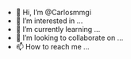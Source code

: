 - 👋 Hi, I’m @Carlosmmgi
- 👀 I’m interested in ...
- 🌱 I’m currently learning ...
- 💞️ I’m looking to collaborate on ...
- 📫 How to reach me ...

<!---
Carlosmmgi/Carlosmmgi is a ✨ special ✨ repository because its `README.md` (this file) appears on your GitHub profile.
You can click the Preview link to take a look at your changes.
--->
